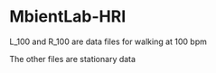 # MbientLab-HRI

L_100 and R_100 are data files for walking at 100 bpm 

The other files are stationary data 
